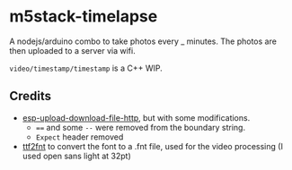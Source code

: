# m5stack-timelapse

A nodejs/arduino combo to take photos every \_ minutes. The photos are then uploaded to a server via wifi.

`video/timestamp/timestamp` is a C++ WIP.

## Credits

-   [esp-upload-download-file-http](https://github.com/nhatuan84/esp32-upload-download-multipart-http), but with some modifications.
    -   `==` and some `--` were removed from the boundary string.
    -   `Expect` header removed
-   [ttf2fnt](https://ttf2fnt.com/) to convert the font to a .fnt file, used for the video processing (I used open sans light at 32pt)
